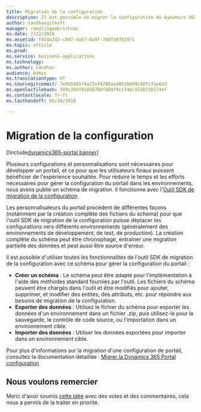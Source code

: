 ```yaml
---
title: Migration de la configuration
description: Il est possible de migrer la configuration du Dynamics 365 Portal entre les environnements
author: sandhangitmsft
manager: ramalingamkrishnan
ms.date: 7/22/2018
ms.assetid: f454a2d3-c047-4a57-8a9f-7ddf38781971
ms.topic: article
ms.prod: 
ms.service: business-applications
ms.technology: 
ms.author: sandhan
audience: Admin
ms.translationtype: HT
ms.sourcegitcommit: 7e0954b5f4a23af4780aa48b1b609c68fc7ae6e3
ms.openlocfilehash: 589c266f81868780f660f9c174dc5538728174ef
ms.contentlocale: fr-fr
ms.lasthandoff: 09/20/2018

---
```

# <a name="configuration-migration"></a>Migration de la configuration

[!include[dynamics365-portal banner](../../includes/dynamics365-portal.md)]

Plusieurs configurations et personnalisations sont nécessaires pour développer un portail, et ce pour que les utilisateurs finaux puissent bénéficier de l'expérience souhaitée. Pour réduire le temps et les efforts nécessaires pour gérer la configuration du portail dans les environnements, nous avons publié un schéma de migration. Il fonctionne avec l'[Outil SDK de migration de la configuration](https://technet.microsoft.com/library/dn647421.aspx).

Les personnalisateurs du portail procèdent de différentes façons (notamment par la création complète des fichiers du schéma) pour que l'outil SDK de migration de la configuration puisse déplacer les configurations vers différents environnements (généralement des environnements de développement, de test, de production). La création complète du schéma peut être chronophage, entraîner une migration partielle des données et peut aussi être source d'erreur.

Il est possible d'utiliser toutes les fonctionnalités de l'outil SDK de migration de la configuration avec ce schéma pour gérer la configuration du portail :

 - **Créer un schéma** : Le schéma peut être adapté pour l'implémentation à l'aide des méthodes standard fournies par l'outil. Les fichiers du schéma peuvent être chargés dans l'outil et être modifiés pour ajouter, supprimer, et modifier des entités, des attributs, etc. pour répondre aux besoins de migration de la configuration.
 - **Exporter des données** : Utilisez le fichier du schéma pour exporter les données d'un environnement dans un fichier .zip, puis utilisez-le pour la sauvegarde, le contrôle de code source, ou l'importation dans un environnement cible.
 - **Importer des données** : Utiliser les données exportées pour importer dans un environnement cible.

Pour plus d'informations sur la migration d'une configuration de portail, consultez la documentation détaillée : [Migrer la Dynamics 365 Portal configuration](https://docs.microsoft.com/en-us/dynamics365/customer-engagement/portals/migrate-portal-configuration)

<!--
### Who uses this feature
This feature is intended for administrators and customizers who need to migrate their portal configuration between environments.
## Status
### Development status
Generally available
#### Target timeframe
October 2018
### Availability
Cloud
### Regional availability
Global
-->

## <a name="wed-like-to-thank"></a>Nous voulons remercier

Merci d'avoir soumis [cette idée](https://experience.dynamics.com/ideas/idea/?ideaid=b75ece29-1481-e611-80c1-00155d460f3c) avec des votes et des commentaires, cela nous a permis de la traiter en priorité.


